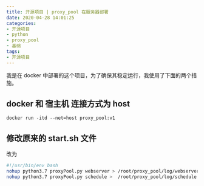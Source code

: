 ```yaml
---
title: 开源项目 | proxy_pool 在服务器部署
date: 2020-04-28 14:01:25
categories:
- 开源项目
- python
- proxy_pool
- 基础
tags:
- 开源项目
---
```

我是在 docker 中部署的这个项目，为了确保其稳定运行，我使用了下面的两个措施。

<!-- more -->

## docker 和 宿主机 连接方式为 host

	docker run -itd --net=host proxy_pool:v1

## 修改原来的 start.sh 文件

改为

```sh
#!/usr/bin/env bash
nohup python3.7 proxyPool.py webserver > /root/proxy_pool/log/webserver.log 2>&1 &
nohup python3.7 proxyPool.py schedule >  /root/proxy_pool/log/schedule.log 2>&1 &
```

